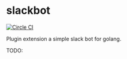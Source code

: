 slackbot
========================

[![Circle CI](https://circleci.com/gh/kyokomi/slackbot.svg?style=svg)](https://circleci.com/gh/kyokomi/slackbot)

Plugin extension a simple slack bot for golang.

TODO: 
